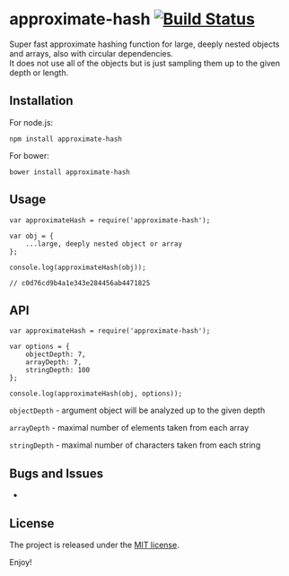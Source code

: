 # approximate-hash [![Build Status](https://travis-ci.org/purplecode/approximate-hash.svg?branch=master)](https://travis-ci.org/purplecode/approximate-hash)

Super fast approximate hashing function for large, deeply nested objects and arrays, also with circular dependencies.  
It does not use all of the objects but is just sampling them up to the given depth or length.


Installation
------------
For node.js:
```
npm install approximate-hash
```

For bower:
```
bower install approximate-hash
```

Usage
------------
```
var approximateHash = require('approximate-hash');

var obj = {
    ...large, deeply nested object or array
};

console.log(approximateHash(obj));

// c0d76cd9b4a1e343e284456ab4471825
```

API
------------
```
var approximateHash = require('approximate-hash');

var options = {
    objectDepth: 7,
    arrayDepth: 7,
    stringDepth: 100
};

console.log(approximateHash(obj, options));
```

`objectDepth` - argument object will be analyzed up to the given depth

`arrayDepth` - maximal number of elements taken from each array
 
`stringDepth` - maximal number of characters taken from each string

Bugs and Issues
------------
-

License
------------
The project is released under the [MIT license](http://www.opensource.org/licenses/MIT).

Enjoy!

